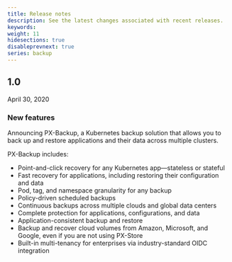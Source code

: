 ```yaml
---
title: Release notes
description: See the latest changes associated with recent releases.
keywords: 
weight: 11
hidesections: true
disableprevnext: true
series: backup
---
```


## 1.0

April 30, 2020

### New features

Announcing PX-Backup, a Kubernetes backup solution that allows you to back up and restore applications and their data across multiple clusters.

PX-Backup includes:

* Point-and-click recovery for any Kubernetes app—stateless or stateful
* Fast recovery for applications, including restoring their configuration and data
* Pod, tag, and namespace granularity for any backup
* Policy-driven scheduled backups 
* Continuous backups across multiple clouds and global data centers
* Complete protection for applications, configurations, and data
* Application-consistent backup and restore
* Backup and recover cloud volumes from Amazon, Microsoft, and Google, even if you are not using PX-Store
* Built-in multi-tenancy for enterprises via industry-standard OIDC integration

<!-- 
## 1.0

Month day, 2020

### New features

 * 

### Improvements

Portworx, Inc. has upgraded or enhanced functionality in the following areas:

| **Improvement Number** | **Improvement Description** |
|----|----|


### Fixes

Portworx, Inc. has fixed the following issues:

|**Issue Number**|**Issue Description**|
|----|----|


### Known Issues
Portworx, Inc. is aware of the following issues, check future release notes for fixes:

|**Issue Number**|**Issue Description**|**Workaround**|
|----|----|----| -->